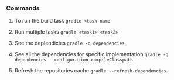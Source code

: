 ### Commands
1) To run the build task
`gradle <task-name`

2) Run multiple tasks
`gradle <task1> <task2>`

3) See the deplendicies
`gradle -q dependencies`

4) See all the dependencies for specific implementation
`gradle -q dependencies --configuration compileClasspath`

5) Refresh the repositories cache
`gradle --refresh-dependencies`
